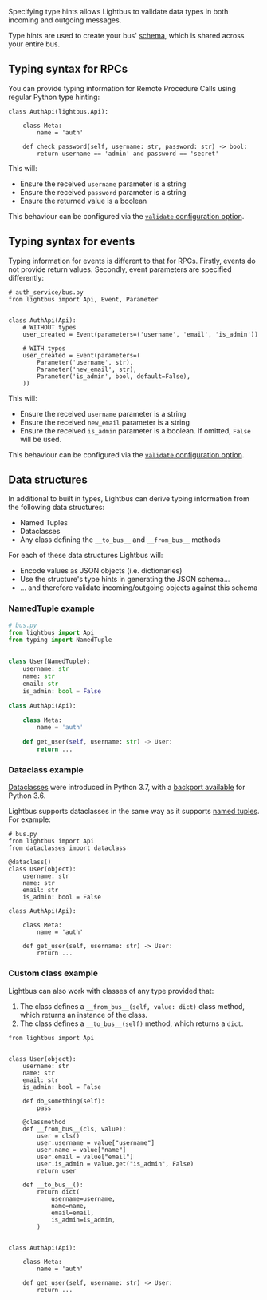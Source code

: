 Specifying type hints allows Lightbus to validate
data types in both incoming and outgoing messages.

Type hints are used to create your bus' [schema], which is shared
across your entire bus.

## Typing syntax for RPCs

You can provide typing information for Remote Procedure Calls using
regular Python type hinting:

```python3
class AuthApi(lightbus.Api):

    class Meta:
        name = 'auth'

    def check_password(self, username: str, password: str) -> bool:
        return username == 'admin' and password == 'secret'
```

This will:

* Ensure the received `username` parameter is a string
* Ensure the received `password` parameter is a string
* Ensure the returned value is a boolean

This behaviour can be configured via the [`validate` configuration option](configuration.md#api-config).

## Typing syntax for events

Typing information for events is different to that for RPCs.
Firstly, events do not provide return values. Secondly, event
parameters are specified differently:

```python3
# auth_service/bus.py
from lightbus import Api, Event, Parameter


class AuthApi(Api):
    # WITHOUT types
    user_created = Event(parameters=('username', 'email', 'is_admin'))

    # WITH types
    user_created = Event(parameters=(
        Parameter('username', str),
        Parameter('new_email', str),
        Parameter('is_admin', bool, default=False),
    ))
```

This will:

* Ensure the received `username` parameter is a string
* Ensure the received `new_email` parameter is a string
* Ensure the received `is_admin` parameter is a boolean.
  If omitted, `False` will be used.

This behaviour can be configured via the [`validate` configuration option](configuration.md#api-config).

## Data structures

In additional to built in types, Lightbus can derive typing information from
the following data structures:

* Named Tuples
* Dataclasses
* Any class defining the `__to_bus__` and `__from_bus__` methods

For each of these data structures Lightbus will:

* Encode values as JSON objects (i.e. dictionaries)
* Use the structure's type hints in generating the JSON schema...
* ... and therefore validate incoming/outgoing objects against this schema

### NamedTuple example

```python
# bus.py
from lightbus import Api
from typing import NamedTuple


class User(NamedTuple):
    username: str
    name: str
    email: str
    is_admin: bool = False

class AuthApi(Api):

    class Meta:
        name = 'auth'

    def get_user(self, username: str) -> User:
        return ...
```


### Dataclass example

[Dataclasses](https://www.python.org/dev/peps/pep-0557/)
were introduced in Python 3.7, with a
[backport available](https://pypi.org/project/dataclasses/) for
Python 3.6.

Lightbus supports dataclasses in the same way as it supports
[named tuples](#named-tuples). For example:

```python3
# bus.py
from lightbus import Api
from dataclasses import dataclass

@dataclass()
class User(object):
    username: str
    name: str
    email: str
    is_admin: bool = False

class AuthApi(Api):

    class Meta:
        name = 'auth'

    def get_user(self, username: str) -> User:
        return ...
```


### Custom class example

Lightbus can also work with classes of any type provided that:

1. The class defines a `__from_bus__(self, value: dict)` class method, which returns an instance of the class.
2. The class defines a `__to_bus__(self)` method, which returns a `dict`.


```python3
from lightbus import Api


class User(object):
    username: str
    name: str
    email: str
    is_admin: bool = False

    def do_something(self):
        pass

    @classmethod
    def __from_bus__(cls, value):
        user = cls()
        user.username = value["username"]
        user.name = value["name"]
        user.email = value["email"]
        user.is_admin = value.get("is_admin", False)
        return user

    def __to_bus__():
        return dict(
            username=username,
            name=name,
            email=email,
            is_admin=is_admin,
        )


class AuthApi(Api):

    class Meta:
        name = 'auth'

    def get_user(self, username: str) -> User:
        return ...
```

[schema]: schema.md

